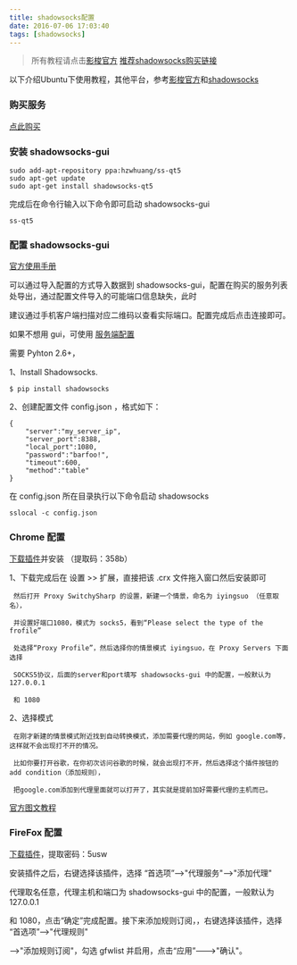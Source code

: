 ```yaml
---
title: shadowsocks配置
date: 2016-07-06 17:03:40
tags: [shadowsocks]
---
```


>所有教程请点击[影梭官方](http://www.iyingsuo.com/help.html)
[推荐shadowsocks购买链接](https://www.abclite.net/aff.php?aff=226)

以下介绍Ubuntu下使用教程，其他平台，参考[影梭官方](http://www.iyingsuo.com/help.html)和[shadowsocks](https://github.com/shadowsocks/shadowsocks-qt5/wiki/%E5%AE%89%E8%A3%85%E6%8C%87%E5%8D%97)

### 购买服务
   [点此购买](https://www.abclite.net/aff.php?aff=226)

### 安装 shadowsocks-gui
```
sudo add-apt-repository ppa:hzwhuang/ss-qt5
sudo apt-get update
sudo apt-get install shadowsocks-qt5
```
完成后在命令行输入以下命令即可启动 shadowsocks-gui
```
ss-qt5
```

### 配置 shadowsocks-gui

[官方使用手册](https://github.com/shadowsocks/shadowsocks-qt5/wiki/%E4%BD%BF%E7%94%A8%E6%89%8B%E5%86%8C)

可以通过导入配置的方式导入数据到 shadowsocks-gui，配置在购买的服务列表处导出，通过配置文件导入的可能端口信息缺失，此时

建议通过手机客户端扫描对应二维码以查看实际端口。配置完成后点击连接即可。

如果不想用 gui，可使用 [服务端配置](http://www.iyingsuo.com/download.html)

需要 Pyhton 2.6+，

1、Install Shadowsocks.
```
$ pip install shadowsocks
```
2、创建配置文件 config.json ，格式如下：
```
{
    "server":"my_server_ip",
    "server_port":8388,
    "local_port":1080,
    "password":"barfoo!",
    "timeout":600,
    "method":"table"
}
```
在 config.json 所在目录执行以下命令启动 shadowsocks
```
sslocal -c config.json
```


### Chrome 配置

[下载插件](https://yunpan.cn/cBFZxVTrIpBEe )并安装
（提取码：358b）

1、下载完成后在 设置 >> 扩展，直接把该 .crx 文件拖入窗口然后安装即可

	 然后打开 Proxy SwitchySharp 的设置，新建一个情景，命名为 iyingsuo （任意取名），

	 并设置好端口1080，模式为 socks5，看到“Please select the type of the frofile”

	 处选择“Proxy Profile”，然后选择你的情景模式 iyingsuo，在 Proxy Servers 下面选择

	 SOCKS5协议，后面的server和port填写 shadowsocks-gui 中的配置，一般默认为 127.0.0.1

	 和 1080

2、选择模式

	 在刚才新建的情景模式附近找到自动转换模式，添加需要代理的网站，例如 google.com等，这样就不会出现打不开的情况。

	 比如你要打开谷歌，在你初次访问谷歌的时候，就会出现打不开，然后选择这个插件按钮的 add condition（添加规则），

	 把google.com添加到代理里面就可以打开了，其实就是提前加好需要代理的主机而已。

 [官方图文教程](http://www.iyingsuo.com/chrome-shadowsocks-tutorials.html)

### FireFox 配置

[下载插件](http://pan.baidu.com/s/1bn2Refd)，提取密码：5usw

安装插件之后，右键选择该插件，选择 “首选项”-->"代理服务"-->"添加代理"

代理取名任意，代理主机和端口为 shadowsocks-gui 中的配置，一般默认为 127.0.0.1

和 1080，点击“确定”完成配置。接下来添加规则订阅，，右键选择该插件，选择 “首选项”-->"代理规则"

-->"添加规则订阅"，勾选 gfwlist 并启用，点击“应用”--->"确认"。
